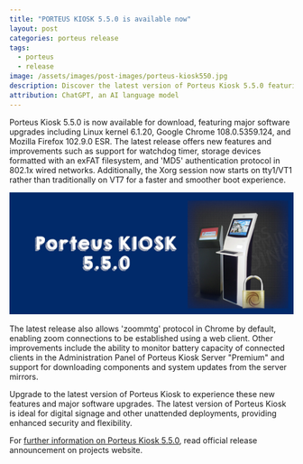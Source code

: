 ```yaml
---
title: "PORTEUS KIOSK 5.5.0 is available now"
layout: post
categories: porteus release
tags:
  - porteus
  - release
image: /assets/images/post-images/porteus-kiosk550.jpg
description: Discover the latest version of Porteus Kiosk 5.5.0 featuring major software upgrades, new features, and improvements for enhanced security and flexibility. Upgrade now!
attribution: ChatGPT, an AI language model
---
```


Porteus Kiosk 5.5.0 is now available for download, featuring major software upgrades including Linux kernel 6.1.20, Google Chrome 108.0.5359.124, and Mozilla Firefox 102.9.0 ESR. The latest release offers new features and improvements such as support for watchdog timer, storage devices formatted with an exFAT filesystem, and 'MD5' authentication protocol in 802.1x wired networks. Additionally, the Xorg session now starts on tty1/VT1 rather than traditionally on VT7 for a faster and smoother boot experience.

![Porteus Kiosk 5.5.0 release](/assets/images/post-images/porteus-kiosk550.jpg)

The latest release also allows 'zoommtg' protocol in Chrome by default, enabling zoom connections to be established using a web client. Other improvements include the ability to monitor battery capacity of connected clients in the Administration Panel of Porteus Kiosk Server "Premium" and support for downloading components and system updates from the server mirrors.

Upgrade to the latest version of Porteus Kiosk to experience these new features and major software upgrades. The latest version of Porteus Kiosk is ideal for digital signage and other unattended deployments, providing enhanced security and flexibility.

For [further information on Porteus Kiosk 5.5.0](https://porteus-kiosk.org/news.html#230327), read official release announcement on projects website.